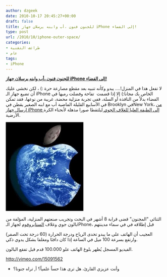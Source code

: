 ```yaml
---
author: dzgeek
date: 2010-10-17 20:45:27+00:00
draft: false
title: للجنون فنون ،أب وابنه يرسلان جهاز iPhone إلى الفضاء!
type: post
url: /2010/10/iphone-outer-space/
categories:
- طرائف التقنية
- عام
tags:
- iPhone
---
```


**[للجنون فنون ،أب وابنه يرسلان جهاز iPhone إلى الفضاء!](https://www.it-scoop.com/2010/10/iphone-outer-space)**




لا تفعل هذا في المنزل!.... يبدو وكأنه تنبيه بعد مقطع مصارعة حرة :) ، لكن نخشى عليك أن تضيع جهاز الـ iPhone الخاص بك مجانا:) إلا إذا قضمت  تفاحة وفضلت رميها في الفضاء بدلاً من النافذة أو السلة، ففي تجربة منزلية محضة، غريبة من نوعها، فقد تمكن في الأسابيع القليلة الماضية أب مع ابنه الصغير يقطن في Brooklyn فيNew York، [من إرسال جهاز iPhone إلى الطبقة العليا للغلاف الجوي ](http://nymag.com/daily/intel/2010/10/brooklyn_dad_and_kid_send_ipho.html?utm_source=feedburner&utm_medium=feed&utm_campaign=Feed:+nymag/intel+(Daily+Intelligencer+-+New+York+Magazine))ليلتقطا صورا مذهلة لأنحناء الكرة الأرضية.


[![](iPhone-earth.jpg)
](https://www.it-scoop.com/2010/10/iphone-outer-space)

الثنائي "المجنون" قضى قرابة 8 أشهر في البحث وتجريب صنعتهم المنزلية، المؤلفة من بالون جوي وغلاف [الستايروفوم](http://en.wikipedia.org/wiki/Styrofoam) لجهاز الـiPhone، قبل إطلاقه في في سماء مدينتهم

العجيب أن الهاتف على ما يبدو تحدى الرياح ودرجة الحرارة (60 درجة تحت الصفر) وارتفع بسرعة 100 ميل في الساعة إذا كان دافئا ومغلفا بشكل يدوي ذكي.

الفيديو المسجل يُظهر بلوغ الهاتف علو 100.000 قدم قبل تفقع البالون.

http://vimeo.com/15091562


- وأنت عزيزي القارئ، هل ترى هذا حساً علمياً؟ أ, تراه جنونا؟
